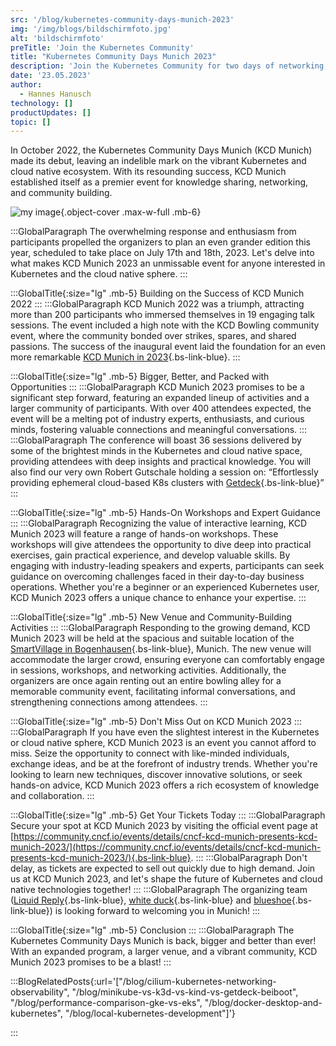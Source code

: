 ```yaml
---
src: '/blog/kubernetes-community-days-munich-2023'
img: '/img/blogs/bildschirmfoto.jpg'
alt: 'bildschirmfoto'
preTitle: 'Join the Kubernetes Community'
title: "Kubernetes Community Days Munich 2023"
description: 'Join the Kubernetes Community for two days of networking, talks and workshops at this vibrant tech event.'
date: '23.05.2023'
author:
  - Hannes Hanusch
technology: []
productUpdates: []
topic: []
---
```

In October 2022, the Kubernetes Community Days Munich (KCD Munich) made its debut, leaving an indelible mark on the vibrant Kubernetes and cloud native ecosystem. With its resounding success, KCD Munich established itself as a premier event for knowledge sharing, networking, and community building.
<!--more-->


![my image](/img/blogs/bildschirmfoto.jpg){.object-cover .max-w-full .mb-6}

:::GlobalParagraph
The overwhelming response and enthusiasm from participants propelled the organizers to plan an even grander edition this year, scheduled to take place on July 17th and 18th, 2023. Let's delve into what makes KCD Munich 2023 an unmissable event for anyone interested in Kubernetes and the cloud native sphere.
:::

:::GlobalTitle{:size="lg" .mb-5}
Building on the Success of KCD Munich 2022
:::
:::GlobalParagraph
KCD Munich 2022 was a triumph, attracting more than 200 participants who immersed themselves in 19 engaging talk sessions. The event included a high note with the KCD Bowling community event, where the community bonded over strikes, spares, and shared passions. The success of the inaugural event laid the foundation for an even more remarkable [KCD Munich in 2023](https://community.cncf.io/events/details/cncf-kcd-munich-presents-kcd-munich-2023/){.bs-link-blue}.
:::

:::GlobalTitle{:size="lg" .mb-5}
Bigger, Better, and Packed with Opportunities
:::
:::GlobalParagraph
KCD Munich 2023 promises to be a significant step forward, featuring an expanded lineup of activities and a larger community of participants. With over 400 attendees expected, the event will be a melting pot of industry experts, enthusiasts, and curious minds, fostering valuable connections and meaningful conversations.
:::
:::GlobalParagraph
The conference will boast 36 sessions delivered by some of the brightest minds in the Kubernetes and cloud native space, providing attendees with deep insights and practical knowledge. You will also find our very own Robert Gutschale holding a session on: “Effortlessly providing ephemeral cloud-based K8s clusters with [Getdeck](https://getdeck.dev/docs/){.bs-link-blue}”
:::

:::GlobalTitle{:size="lg" .mb-5}
Hands-On Workshops and Expert Guidance
:::
:::GlobalParagraph
Recognizing the value of interactive learning, KCD Munich 2023 will feature a range of hands-on workshops. These workshops will give attendees the opportunity to dive deep into practical exercises, gain practical experience, and develop valuable skills. By engaging with industry-leading speakers and experts, participants can seek guidance on overcoming challenges faced in their day-to-day business operations. Whether you're a beginner or an experienced Kubernetes user, KCD Munich 2023 offers a unique chance to enhance your expertise.
:::

:::GlobalTitle{:size="lg" .mb-5}
New Venue and Community-Building Activities
:::
:::GlobalParagraph
Responding to the growing demand, KCD Munich 2023 will be held at the spacious and suitable location of the [SmartVillage in Bogenhausen](https://smart-village.com/de/bogenhausen/){.bs-link-blue}, Munich. The new venue will accommodate the larger crowd, ensuring everyone can comfortably engage in sessions, workshops, and networking activities. Additionally, the organizers are once again renting out an entire bowling alley for a memorable community event, facilitating informal conversations, and strengthening connections among attendees.
:::

:::GlobalTitle{:size="lg" .mb-5}
Don't Miss Out on KCD Munich 2023
:::
:::GlobalParagraph
If you have even the slightest interest in the Kubernetes or cloud native sphere, KCD Munich 2023 is an event you cannot afford to miss. Seize the opportunity to connect with like-minded individuals, exchange ideas, and be at the forefront of industry trends. Whether you're looking to learn new techniques, discover innovative solutions, or seek hands-on advice, KCD Munich 2023 offers a rich ecosystem of knowledge and collaboration.
:::

:::GlobalTitle{:size="lg" .mb-5}
Get Your Tickets Today
:::
:::GlobalParagraph
Secure your spot at KCD Munich 2023 by visiting the official event page at [https://community.cncf.io/events/details/cncf-kcd-munich-presents-kcd-munich-2023/](https://community.cncf.io/events/details/cncf-kcd-munich-presents-kcd-munich-2023/){.bs-link-blue}.
:::
:::GlobalParagraph
Don't delay, as tickets are expected to sell out quickly due to high demand. Join us at KCD Munich 2023, and let's shape the future of Kubernetes and cloud native technologies together!
:::
:::GlobalParagraph
The organizing team ([Liquid Reply](https://www.reply.com/liquid-reply/en/){.bs-link-blue}, [white duck](https://whiteduck.de/en/){.bs-link-blue} and [blueshoe](https://www.blueshoe.io/){.bs-link-blue}) is looking forward to welcoming you in Munich!
:::

:::GlobalTitle{:size="lg" .mb-5}
Conclusion
:::
:::GlobalParagraph
The Kubernetes Community Days Munich is back, bigger and better than ever! With an expanded program, a larger venue, and a vibrant community, KCD Munich 2023 promises to be a blast!
:::

:::BlogRelatedPosts{:url='["/blog/cilium-kubernetes-networking-observability", "/blog/minikube-vs-k3d-vs-kind-vs-getdeck-beiboot", "/blog/performance-comparison-gke-vs-eks", "/blog/docker-desktop-and-kubernetes", "/blog/local-kubernetes-development"]'}

:::